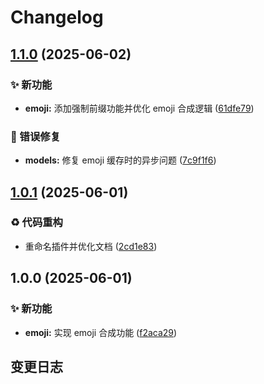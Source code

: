 # Changelog

## [1.1.0](https://github.com/CandriaJS/karin-plugin-emojimix/compare/v1.0.1...v1.1.0) (2025-06-02)


### ✨ 新功能

* **emoji:** 添加强制前缀功能并优化 emoji 合成逻辑 ([61dfe79](https://github.com/CandriaJS/karin-plugin-emojimix/commit/61dfe79555b403b7c360e03f59e9742b9c37bc87))


### 🐛 错误修复

* **models:** 修复 emoji 缓存时的异步问题 ([7c9f1f6](https://github.com/CandriaJS/karin-plugin-emojimix/commit/7c9f1f6feb5c1638283d7bfa195fd6f30dce871f))

## [1.0.1](https://github.com/CandriaJS/karin-plugin-emojimix/compare/v1.0.0...v1.0.1) (2025-06-01)


### ♻️ 代码重构

* 重命名插件并优化文档 ([2cd1e83](https://github.com/CandriaJS/karin-plugin-emojimix/commit/2cd1e83a9487b0a43a82d76a31a5b9100f20519e))

## 1.0.0 (2025-06-01)


### ✨ 新功能

* **emoji:** 实现 emoji 合成功能 ([f2aca29](https://github.com/CandriaJS/karin-plugin-emojimix/commit/f2aca29b1b06dc2406a1dbd21d2a4dc9ff920db2))

## 变更日志
